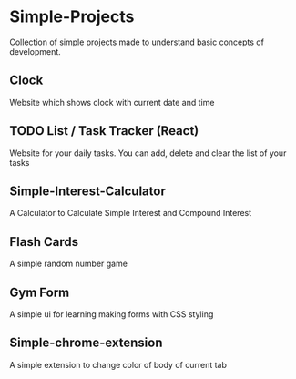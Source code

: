 # Simple-Projects

Collection of simple projects made to understand basic concepts of development.

## Clock

Website which shows clock with current date and time

## TODO List / Task Tracker (React)

Website for your daily tasks. You can add, delete and clear the list of your tasks

## Simple-Interest-Calculator

A Calculator to Calculate Simple Interest and Compound Interest

## Flash Cards

A simple random number game

## Gym Form

A simple ui for learning making forms with CSS styling

## Simple-chrome-extension

A simple extension to change color of body of current tab
